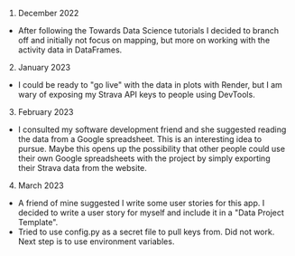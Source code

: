 1. December 2022
- After following the Towards Data Science tutorials I decided to branch off and initially not focus on mapping, but more on working with the activity data in DataFrames.
2. January 2023
- I could be ready to "go live" with the data in plots with Render, but I am wary of exposing my Strava API keys to people using DevTools.
3. February 2023
- I consulted my software development friend and she suggested reading the data from a Google spreadsheet. This is an interesting idea to pursue. Maybe this opens up the possibility that other people could use their own Google spreadsheets with the project by simply exporting their Strava data from the website.
4. March 2023
- A friend of mine suggested I write some user stories for this app. I decided to write a user story for myself and include it in a "Data Project Template".
- Tried to use config.py as a secret file to pull keys from. Did not work. Next step is to use environment variables.